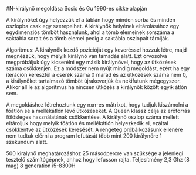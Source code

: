 #N-királynő megoldása Sosic és Gu 1990-es cikke alapján </br>

A királynőket úgy helyezzük el a táblán hogy minden sorba és minden oszlopba csak egy szerepelhet. A királynők helyének eltárolásához egy egydimenziós tömböt használunk, ahol a tömb elemeinek sorszáma a saktábla sorait és a tömb elemei pedig a saktábla oszlopait tárolják.

Algoritmus:
A királynők kezdő pozicióját egy keveréssel hozzuk létre, majd megnézzük, hogy melyik királynő van támadás alatt. Ezt orvosolva megpróbáljuk úgy kicserélni egy másik királynővel, hogy az ütközések száma csökkenjen. Ez a módszer nem nyújt mindig megoldást, ezért ha egy iteráción keresztül a cserék száma 0 marad és az ütközések száma nem 0, a királynőket tartalmazó tömböt újrakeverjük és nekifutunk mégegyszer. Akkor áll le az algoritmus ha nincsen ütközés a királynők között egyik átlón sem.

A megoldáshoz létrehoztunk egy nxn-es mátrixot, hogy tudjuk kiszámolni a főátlón sé a mellékátlón levő ütközéseket. A Queen klassz célja az erőforrás fölösleges használatának csökkentése. A királynő oszlop száma mellett eltároljuk hogy melyik főátlón és mellékátlón helyezkedik el, ezáltal csökkentve az ütközések keresését.
A rengeteg próbálkozásunk ellenére nem tudtuk elérni a program lefutását több mint 200 királynőre 1 szekundum alatt.

500 kiralynő meghatározáshoz 25 másodpercre van szüksége a jelenlegi tesztelő számítógépnek, ahhoz hogy lefusson rajta.
Teljesítmény 2,3 Ghz (8 mag) 8 generation i5-8300H 
